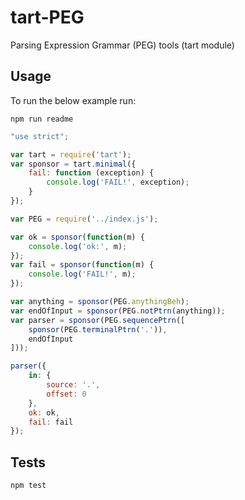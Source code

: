 tart-PEG
========

Parsing Expression Grammar (PEG) tools (tart module)

## Usage

To run the below example run:

    npm run readme

```javascript
"use strict";

var tart = require('tart');
var sponsor = tart.minimal({
    fail: function (exception) {
        console.log('FAIL!', exception);
    }
});

var PEG = require('../index.js');

var ok = sponsor(function(m) {
    console.log('ok:', m);
});
var fail = sponsor(function(m) {
    console.log('FAIL!', m);
});

var anything = sponsor(PEG.anythingBeh);
var endOfInput = sponsor(PEG.notPtrn(anything));
var parser = sponsor(PEG.sequencePtrn([
    sponsor(PEG.terminalPtrn('.')),
    endOfInput
]));

parser({
    in: {
        source: '.',
        offset: 0
    },
    ok: ok,
    fail: fail
});

```

## Tests

    npm test

